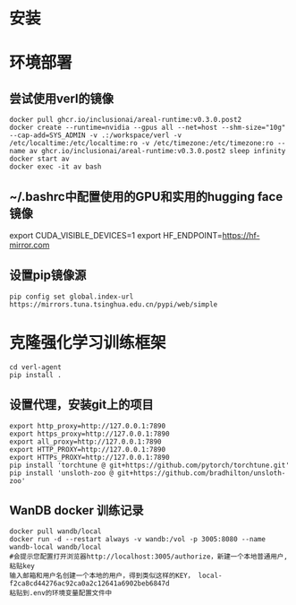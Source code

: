 # 安装
# 环境部署

##  尝试使用verl的镜像
```
docker pull ghcr.io/inclusionai/areal-runtime:v0.3.0.post2
docker create --runtime=nvidia --gpus all --net=host --shm-size="10g" --cap-add=SYS_ADMIN -v .:/workspace/verl -v /etc/localtime:/etc/localtime:ro -v /etc/timezone:/etc/timezone:ro --name av ghcr.io/inclusionai/areal-runtime:v0.3.0.post2 sleep infinity
docker start av
docker exec -it av bash
```

## ~/.bashrc中配置使用的GPU和实用的hugging face镜像
export CUDA_VISIBLE_DEVICES=1
export HF_ENDPOINT=https://hf-mirror.com

## 设置pip镜像源
```
pip config set global.index-url https://mirrors.tuna.tsinghua.edu.cn/pypi/web/simple
```
# 克隆强化学习训练框架
```
cd verl-agent
pip install .
```

## 设置代理，安装git上的项目
```
export http_proxy=http://127.0.0.1:7890
export https_proxy=http://127.0.0.1:7890
export all_proxy=http://127.0.0.1:7890
export HTTP_PROXY=http://127.0.0.1:7890
export HTTPs_PROXY=http://127.0.0.1:7890
pip install 'torchtune @ git+https://github.com/pytorch/torchtune.git'
pip install 'unsloth-zoo @ git+https://github.com/bradhilton/unsloth-zoo'
```

## WanDB docker 训练记录
```
docker pull wandb/local
docker run -d --restart always -v wandb:/vol -p 3005:8080 --name wandb-local wandb/local
#会提示您配置打开浏览器http://localhost:3005/authorize，新建一个本地普通用户, 粘贴key
输入邮箱和用户名创建一个本地的用户，得到类似这样的KEY， local-f2ca8cd44276ac92ca0a2c12641a6902beb6847d
粘贴到.env的环境变量配置文件中
```